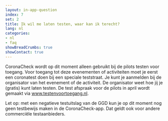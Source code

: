 ```yaml
---
layout: in-app-question
index: 7
set: 2
title: Ik wil me laten testen, waar kan ik terecht?
lang: nl
categories:
- nl
- faq
showBreadCrumbs: true
showContact: true
---
```

CoronaCheck wordt op dit moment alleen gebruikt bij de pilots testen voor toegang. Voor toegang tot deze evenementen of activiteiten moet je eerst een coronatest doen bij een speciale teststraat. Je kunt je aanmelden bij de organisator van het evenement of de activiteit. De organisator weet hoe jij je (gratis) kunt laten testen. De test afspraak voor de pilots in april wordt gemaakt via www.testenvoortoegang.nl.

Let op: met een negatieve testuitslag van de GGD kun je op dit moment nog geen testbewijs maken in de CoronaCheck-app. Dat geldt ook voor andere commerciële testaanbieders. 

